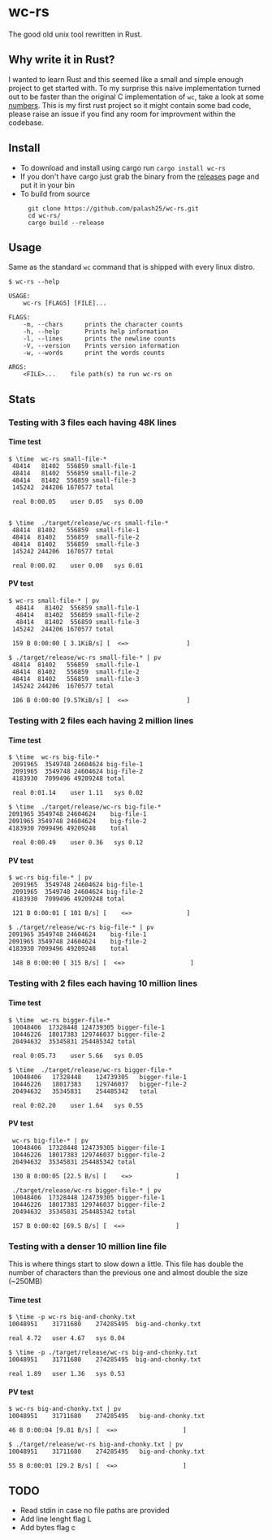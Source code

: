 # wc-rs

The good old unix tool rewritten in Rust.

## Why write it in Rust?

I wanted to learn Rust and this seemed like a small and simple enough project to get started with.
To my surprise this naive implementation turned out to be faster than the original C implementation of `wc`, take a look at some [numbers](#Stats). This is my first rust project so it might contain some bad code, please raise an issue if you find any room for improvment within the codebase.

## Install

- To download and install using cargo run `cargo install wc-rs`
- If you don't have cargo just grab the binary from the [releases](https://github.com/palash25/wc-rs/releases) page and put it in your bin
- To build from source
  ```
    git clone https://github.com/palash25/wc-rs.git
    cd wc-rs/
    cargo build --release
  ```

## Usage

Same as the standard `wc` command that is shipped with every linux distro.
```
$ wc-rs --help

USAGE:
    wc-rs [FLAGS] [FILE]...

FLAGS:
    -m, --chars      prints the character counts
    -h, --help       Prints help information
    -l, --lines      prints the newline counts
    -V, --version    Prints version information
    -w, --words      print the words counts

ARGS:
    <FILE>...    file path(s) to run wc-rs on
```

## Stats

### Testing with 3 files each having 48K lines

#### Time test
```
$ \time  wc-rs small-file-*
 48414   81402  556859 small-file-1
 48414   81402  556859 small-file-2
 48414   81402  556859 small-file-3
 145242  244206 1670577 total

 real 0:00.05	 user 0.05	 sys 0.00


$ \time  ./target/release/wc-rs small-file-*
 48414	81402	556859	small-file-1
 48414	81402	556859	small-file-2
 48414	81402	556859	small-file-3
 145242	244206	1670577	total

 real 0:00.02	 user 0.00	 sys 0.01
```

#### PV test

```
$ wc-rs small-file-* | pv
  48414   81402  556859 small-file-1
  48414   81402  556859 small-file-2
  48414   81402  556859 small-file-3
 145242  244206 1670577 total

 159 B 0:00:00 [ 3.1KiB/s] [  <=>                ]

$ ./target/release/wc-rs small-file-* | pv
 48414	81402	556859	small-file-1
 48414	81402	556859	small-file-2
 48414	81402	556859	small-file-3
 145242	244206	1670577	total

 186 B 0:00:00 [9.57KiB/s] [  <=>                ]
```

### Testing with 2 files each having 2 million lines

#### Time test

```
$ \time  wc-rs big-file-*
 2091965  3549748 24604624 big-file-1
 2091965  3549748 24604624 big-file-2
 4183930  7099496 49209248 total

 real 0:01.14	 user 1.11	 sys 0.02

$ \time  ./target/release/wc-rs big-file-*
2091965	3549748	24604624	big-file-1
2091965	3549748	24604624	big-file-2
4183930	7099496	49209248	total

 real 0:00.49	 user 0.36	 sys 0.12
```

#### PV test

```
$ wc-rs big-file-* | pv
 2091965  3549748 24604624 big-file-1
 2091965  3549748 24604624 big-file-2
 4183930  7099496 49209248 total

 121 B 0:00:01 [ 101 B/s] [    <=>               ]

$ ./target/release/wc-rs big-file-* | pv
2091965	3549748	24604624	big-file-1
2091965	3549748	24604624	big-file-2
4183930	7099496	49209248	total

 148 B 0:00:00 [ 315 B/s] [  <=>                  ]
```

### Testing with 2 files each having 10 million lines

#### Time test

```
$ \time  wc-rs bigger-file-*
 10048406  17328448 124739305 bigger-file-1
 10446226  18017383 129746037 bigger-file-2
 20494632  35345831 254485342 total

 real 0:05.73	 user 5.66	 sys 0.05

$ \time  ./target/release/wc-rs bigger-file-*
 10048406	17328448	124739305	bigger-file-1
 10446226	18017383	129746037	bigger-file-2
 20494632	35345831	254485342	total

 real 0:02.20	 user 1.64	 sys 0.55
```

#### PV test
```
 wc-rs big-file-* | pv
 10048406  17328448 124739305 bigger-file-1
 10446226  18017383 129746037 bigger-file-2
 20494632  35345831 254485342 total

 130 B 0:00:05 [22.5 B/s] [    <=>            ]

 ./target/release/wc-rs bigger-file-* | pv
 10048406  17328448 124739305 bigger-file-1
 10446226  18017383 129746037 bigger-file-2
 20494632  35345831 254485342 total

 157 B 0:00:02 [69.5 B/s] [  <=>              ]
```

### Testing with a denser 10 million line file

This is where things start to slow down a little. This file has double the number of characters than the previous one and almost double the size (~250MB)

#### Time test

```
$ \time -p wc-rs big-and-chonky.txt
10048951    31711680    274285495  big-and-chonky.txt

real 4.72   user 4.67   sys 0.04

$ \time -p ./target/release/wc-rs big-and-chonky.txt
10048951	31711680	274285495  big-and-chonky.txt

real 1.89   user 1.36   sys 0.53
```

#### PV test

```
$ wc-rs big-and-chonky.txt | pv
10048951    31711680    274285495   big-and-chonky.txt

46 B 0:00:04 [9.81 B/s] [  <=>                  ]

$ ./target/release/wc-rs big-and-chonky.txt | pv
10048951    31711680    274285495   big-and-chonky.txt

55 B 0:00:01 [29.2 B/s] [  <=>                  ]
```

## TODO
- Read stdin in case no file paths are provided
- Add line lenght flag L
- Add bytes flag c
